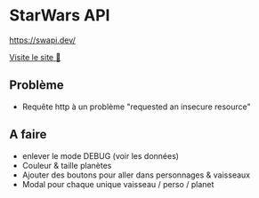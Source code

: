 # StarWars API
https://swapi.dev/

[Visite le site 🖖](https://starwars-api-use.netlify.app/)

## Problème
- Requête http à un problème "requested an insecure resource"

## A faire
- enlever le mode DEBUG (voir les données)
- Couleur & taille planètes
- Ajouter des boutons pour aller dans personnages & vaisseaux
- Modal pour chaque unique vaisseau / perso / planet
